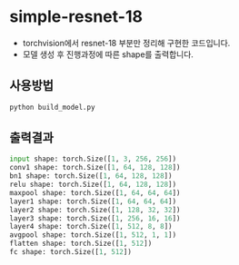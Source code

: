 # simple-resnet-18
* torchvision에서 resnet-18 부분만 정리해 구현한 코드입니다.
* 모델 생성 후  진행과정에 따른 shape를 출력합니다.

## 사용방법
``` bash
python build_model.py
```

## 출력결과
``` python
input shape: torch.Size([1, 3, 256, 256]) 
conv1 shape: torch.Size([1, 64, 128, 128])
bn1 shape: torch.Size([1, 64, 128, 128])
relu shape: torch.Size([1, 64, 128, 128])
maxpool shape: torch.Size([1, 64, 64, 64])
layer1 shape: torch.Size([1, 64, 64, 64])
layer2 shape: torch.Size([1, 128, 32, 32])
layer3 shape: torch.Size([1, 256, 16, 16])
layer4 shape: torch.Size([1, 512, 8, 8])
avgpool shape: torch.Size([1, 512, 1, 1])
flatten shape: torch.Size([1, 512])
fc shape: torch.Size([1, 512])
```
